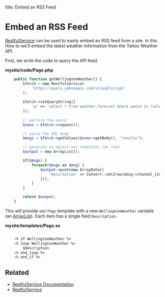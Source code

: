 title: Embed an RSS Feed

# Embed an RSS Feed

[RestfulService](api:RestfulService) can be used to easily embed an RSS feed from a site. In this How to we'll embed the latest 
weather information from the Yahoo Weather API.

First, we write the code to query the API feed.

**mysite/code/Page.php**


```php
	public function getWellingtonWeather() {
		$fetch = new RestfulService(
			'https://query.yahooapis.com/v1/public/yql'
		);
		
		$fetch->setQueryString([
			'q' => 'select * from weather.forecast where woeid in (select woeid from geo.places(1) where text="Wellington, NZ")'
		]);
		
		// perform the query
		$conn = $fetch->request();

		// parse the XML body
		$msgs = $fetch->getValues($conn->getBody(), "results");

		// generate an object our templates can read
		$output = new ArrayList();

		if($msgs) {
			foreach($msgs as $msg) {
				$output->push(new ArrayData([
					'Description' => Convert::xml2raw($msg->channel_item_description)
				]));
			}
		}

		return $output;
	}

```

This will provide our `Page` template with a new `WellingtonWeather` variable (an [ArrayList](api:SilverStripe\ORM\ArrayList)). Each item has a 
single field `Description`.

**mysite/templates/Page.ss**


```ss

	<% if WellingtonWeather %>
	<% loop WellingtonWeather %>
		$Description
	<% end_loop %>
	<% end_if %>
```

## Related

* [RestfulService Documentation](../restfulservice)
* [RestfulService](api:RestfulService)
